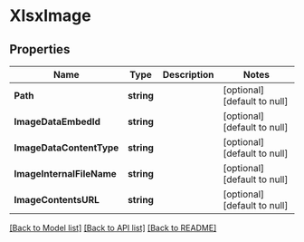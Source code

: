 # XlsxImage

## Properties
Name | Type | Description | Notes
------------ | ------------- | ------------- | -------------
**Path** | **string** |  | [optional] [default to null]
**ImageDataEmbedId** | **string** |  | [optional] [default to null]
**ImageDataContentType** | **string** |  | [optional] [default to null]
**ImageInternalFileName** | **string** |  | [optional] [default to null]
**ImageContentsURL** | **string** |  | [optional] [default to null]

[[Back to Model list]](../README.md#documentation-for-models) [[Back to API list]](../README.md#documentation-for-api-endpoints) [[Back to README]](../README.md)


